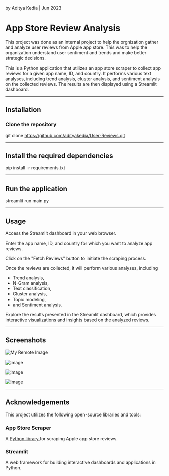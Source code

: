 by Aditya Kedia | Jun 2023

# App Store Review Analysis
This project was done as an internal project to help the orgnization gather and analyze user reviews from Apple app store. This was to help the organization understand user sentiment and trends and make better strategic decisions. 

This is a Python application that utilizes an app store scraper to collect app reviews for a given app name, ID, and country. It performs various text analyses, including trend analysis, cluster analysis, and sentiment analysis on the collected reviews. The results are then displayed using a Streamlit dashboard.

____
## Installation
### Clone the repository
git clone https://github.com/adityakedia/User-Reviews.git

____
## Install the required dependencies
pip install -r requirements.txt

____
## Run the application
streamlit run main.py

____
## Usage
Access the Streamlit dashboard in your web browser.

Enter the app name, ID, and country for which you want to analyze app reviews.

Click on the "Fetch Reviews" button to initiate the scraping process.

Once the reviews are collected, it will perform various analyses, including
 
- Trend analysis, 
- N-Gram analysis,
- Text classification,
- Cluster analysis, 
- Topic modeling,
- and Sentiment analysis.

Explore the results presented in the Streamlit dashboard, which provides interactive visualizations and insights based on the analyzed reviews.

____
## Screenshots

![My Remote Image](https://rb.gy/k8jwm)

![image](https://github.com/adityakedia/User-Reviews/assets/2786870/3137d0ed-20fe-4894-8477-c08a420a8b99)

![image](https://github.com/adityakedia/User-Reviews/assets/2786870/0e81614c-3816-4c5d-82ce-d715c2384e0b)

![image](https://github.com/adityakedia/User-Reviews/assets/2786870/062a5195-553a-45aa-9277-451faed50708)


____
## Acknowledgements
This project utilizes the following open-source libraries and tools:

### App Store Scraper
A [Python library ](https://github.com/cowboy-bebug/app-store-scraper)for scraping Apple app store reviews.

### Streamlit 
A web framework for building interactive dashboards and applications in Python.
